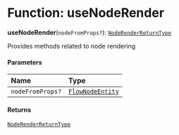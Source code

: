 # Function: useNodeRender

**useNodeRender**(`nodeFromProps?`): [`NodeRenderReturnType`](/en/auto-docs/fixed-layout-editor/interfaces/NodeRenderReturnType.md)

Provides methods related to node rendering

#### Parameters

| Name | Type |
| :------ | :------ |
| `nodeFromProps?` | [`FlowNodeEntity`](/en/auto-docs/fixed-layout-editor/classes/FlowNodeEntity-1.md) |

#### Returns

[`NodeRenderReturnType`](/en/auto-docs/fixed-layout-editor/interfaces/NodeRenderReturnType.md)
